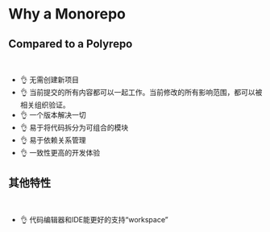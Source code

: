 # Why a Monorepo

## Compared to a Polyrepo

<br/>

* 👌 无需创建新项目
* 👌 当前提交的所有内容都可以一起工作。当前修改的所有影响范围，都可以被相关组织验证。
* 👌 一个版本解决一切
* 👌 易于将代码拆分为可组合的模块
* 👌 易于依赖关系管理
* 👌 一致性更高的开发体验

<v-click>

## 其他特性

<br/>
 
* 👌 代码编辑器和IDE能更好的支持“workspace”

</v-click>

<!-- 一个版本解决一切： 无需再担心项目依赖兼容问问题的第三方库的版本冲突 -->
